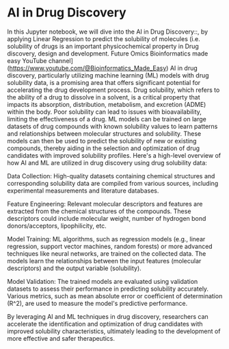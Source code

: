 # AI in Drug Discovery
In this Jupyter notebook, we will dive into the AI in Drug Discovery::, by applying Linear Regression to predict the solubility of molecules (i.e. solubility of drugs is an important physicochemical property in Drug discovery, design and development. Future Omics Bioinformatics made easy YouTube channel] (https://www.youtube.com/@Bioinformatics_Made_Easy) 
AI in drug discovery, particularly utilizing machine learning (ML) models with drug solubility data, is a promising area that offers significant potential for accelerating the drug development process.
Drug solubility, which refers to the ability of a drug to dissolve in a solvent, is a critical property that impacts its absorption, distribution, metabolism, and excretion (ADME) within the body. Poor solubility can lead to issues with bioavailability, limiting the effectiveness of a drug.
ML models can be trained on large datasets of drug compounds with known solubility values to learn patterns and relationships between molecular structures and solubility. These models can then be used to predict the solubility of new or existing compounds, thereby aiding in the selection and optimization of drug candidates with improved solubility profiles.
Here's a high-level overview of how AI and ML are utilized in drug discovery using drug solubility data:

Data Collection: High-quality datasets containing chemical structures and corresponding solubility data are compiled from various sources, including experimental measurements and literature databases.

Feature Engineering: Relevant molecular descriptors and features are extracted from the chemical structures of the compounds. These descriptors could include molecular weight, number of hydrogen bond donors/acceptors, lipophilicity, etc.

Model Training: ML algorithms, such as regression models (e.g., linear regression, support vector machines, random forests) or more advanced techniques like neural networks, are trained on the collected data. The models learn the relationships between the input features (molecular descriptors) and the output variable (solubility).

Model Validation: The trained models are evaluated using validation datasets to assess their performance in predicting solubility accurately. Various metrics, such as mean absolute error or coefficient of determination (R^2), are used to measure the model's predictive performance.

By leveraging AI and ML techniques in drug discovery, researchers can accelerate the identification and optimization of drug candidates with improved solubility characteristics, ultimately leading to the development of more effective and safer therapeutics.




